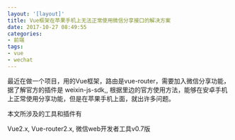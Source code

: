 ```yaml
---
layout: '[layout]'
title: Vue框架在苹果手机上无法正常使用微信分享接口的解决方案
date: 2017-10-27 08:49:55
categories:
- 前端
tags:
- vue
- wechat
---
```


最近在做一个项目，用的Vue框架，路由是vue-router，需要加入微信分享功能， 据了解官方的插件是 weixin-js-sdk,, 根据里边的官方使用方法，能够在安卓手机上正常使用分享功能，但是在苹果手机上面，就出许多问题。

<!-- more -->

本文所涉及的工具和插件有

Vue2.x,  Vue-router2.x,  微信web开发者工具v0.7版



